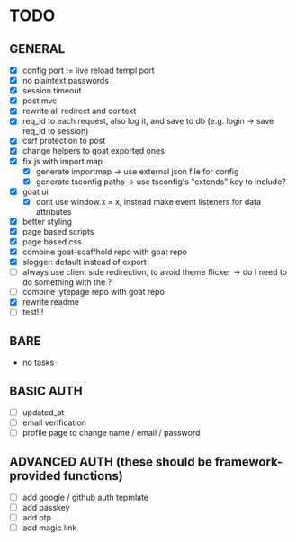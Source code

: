 # TODO

## GENERAL

- [x] config port != live reload templ port
- [x] no plaintext passwords
- [x] session timeout
- [x] post mvc
- [x] rewrite all redirect and context
- [x] req_id to each request, also log it, and save to db (e.g. login -> save req_id to session)
- [x] csrf protection to post
- [x] change helpers to goat exported ones
- [x] fix js with import map
    - [x] generate importmap -> use external json file for config
    - [x] generate tsconfig paths -> use tsconfig's "extends" key to include?
- [x] goat ui
    - [x] dont use window.x = x, instead make event listeners for data attributes
- [x] better styling
- [x] page based scripts
- [x] page based css
- [x] combine goat-scaffhold repo with goat repo
- [x] slogger: default instead of export
- [ ] always use client side redirection, to avoid theme flicker -> do I need to do something with the <head> ?
- [ ] combine lytepage repo with goat repo
- [x] rewrite readme
- [ ] test!!!

## BARE

- no tasks

## BASIC AUTH

- [ ] updated_at
- [ ] email verification
- [ ] profile page to change name / email / password

## ADVANCED AUTH (these should be framework-provided functions)

- [ ] add google / github auth tepmlate
- [ ] add passkey
- [ ] add otp
- [ ] add magic link
